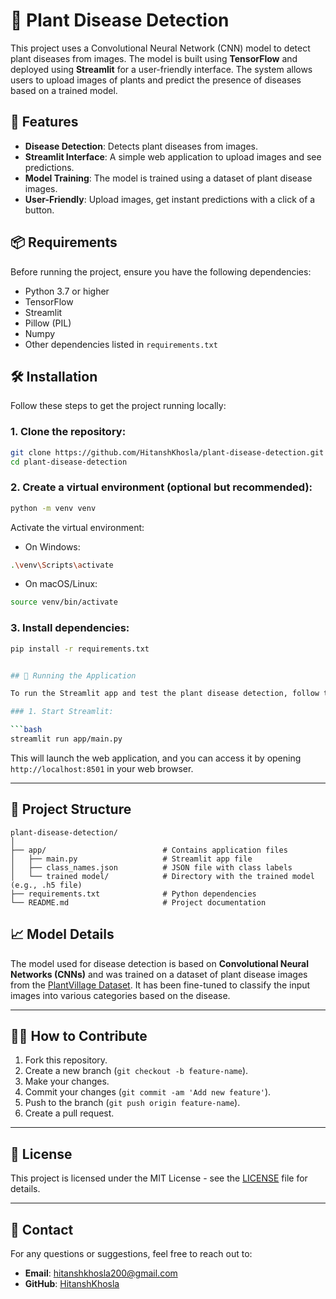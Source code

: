

# 🌿 Plant Disease Detection

This project uses a Convolutional Neural Network (CNN) model to detect plant diseases from images. The model is built using **TensorFlow** and deployed using **Streamlit** for a user-friendly interface. The system allows users to upload images of plants and predict the presence of diseases based on a trained model.



## 🚀 Features

- **Disease Detection**: Detects plant diseases from images.
- **Streamlit Interface**: A simple web application to upload images and see predictions.
- **Model Training**: The model is trained using a dataset of plant disease images.
- **User-Friendly**: Upload images, get instant predictions with a click of a button.



## 📦 Requirements

Before running the project, ensure you have the following dependencies:

- Python 3.7 or higher
- TensorFlow
- Streamlit
- Pillow (PIL)
- Numpy
- Other dependencies listed in `requirements.txt`



## 🛠️ Installation

Follow these steps to get the project running locally:

### 1. Clone the repository:

```bash
git clone https://github.com/HitanshKhosla/plant-disease-detection.git
cd plant-disease-detection
```

### 2. Create a virtual environment (optional but recommended):

```bash
python -m venv venv
```

Activate the virtual environment:

- On Windows:

```bash
.\venv\Scripts\activate
```

- On macOS/Linux:

```bash
source venv/bin/activate
```

### 3. Install dependencies:

```bash
pip install -r requirements.txt


## 🚀 Running the Application

To run the Streamlit app and test the plant disease detection, follow these steps:

### 1. Start Streamlit:

```bash
streamlit run app/main.py
```

This will launch the web application, and you can access it by opening `http://localhost:8501` in your web browser.

---

## 📂 Project Structure

```
plant-disease-detection/
│
├── app/                          # Contains application files
│   ├── main.py                   # Streamlit app file
│   ├── class_names.json          # JSON file with class labels
│   └── trained model/            # Directory with the trained model (e.g., .h5 file)
├── requirements.txt              # Python dependencies
└── README.md                     # Project documentation
```



## 📈 Model Details

The model used for disease detection is based on **Convolutional Neural Networks (CNNs)** and was trained on a dataset of plant disease images from the [PlantVillage Dataset](https://www.kaggle.com/datasets/abdallahalidev/plantvillage-dataset/data). It has been fine-tuned to classify the input images into various categories based on the disease.

---

## 👩‍💻 How to Contribute

1. Fork this repository.
2. Create a new branch (`git checkout -b feature-name`).
3. Make your changes.
4. Commit your changes (`git commit -am 'Add new feature'`).
5. Push to the branch (`git push origin feature-name`).
6. Create a pull request.

---

## 📑 License

This project is licensed under the MIT License - see the [LICENSE](LICENSE) file for details.

---

## 💬 Contact

For any questions or suggestions, feel free to reach out to:

- **Email**: hitanshkhosla200@gmail.com
- **GitHub**: [HitanshKhosla](https://github.com/HitanshKhosla)

